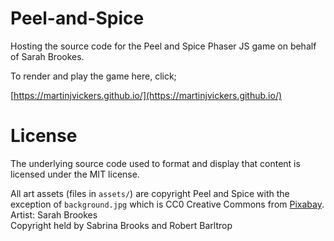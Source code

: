 # Peel-and-Spice

Hosting the source code for the  Peel and Spice Phaser JS game on behalf of Sarah Brookes.

To render and play the game here, click;

[https://martinjvickers.github.io/](https://martinjvickers.github.io/)

# License

The underlying source code used to format and display that content is licensed under the MIT license. 

All art assets (files in ``assets/``) are copyright Peel and Spice with the exception of `background.jpg` which is CC0 Creative Commons from [Pixabay](https://pixabay.com/en/sunset-dawn-nature-mountain-turkey-3325080/).
Artist: Sarah Brookes  
Copyright held by Sabrina Brooks and Robert Barltrop

